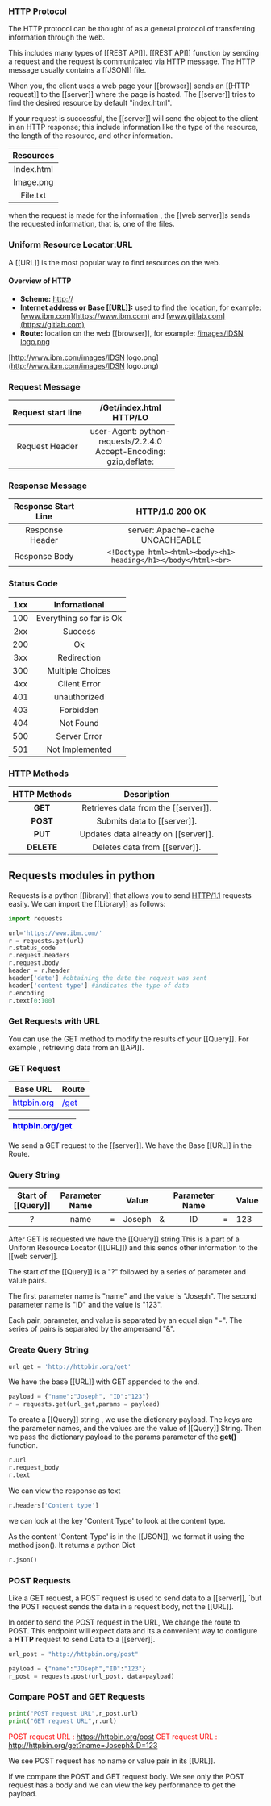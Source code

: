 ### HTTP Protocol

The HTTP protocol can be thought of as a general protocol of transferring information through the web.

This includes many types of [[REST API]]. [[REST API]] function by sending a request and the request is communicated via HTTP message. The HTTP message usually contains a [[JSON]] file.

When you, the client uses a web page your [[browser]] sends an [[HTTP request]] to the [[server]] where the page is hosted. The [[server]] tries to find the desired resource by default "index.html".

If your request is successful, the [[server]] will send the object to the client in an HTTP response; this include information like the type of the resource, the length of the resource, and other information.

| Resources  |
| :--------: |
| Index.html |
| Image.png  |
|  File.txt  |
when the request is made for the information , the [[web server]]s sends the requested information, that is, one of the files. 



### Uniform Resource Locator:URL

A [[URL]] is the most popular way to find resources on the web.

#### Overview of HTTP

* **Scheme:** [http://](#)
* **Internet address or Base [[URL]]:** used to find the location, for example:[www.ibm.com](https://www.ibm.com) and [www.gitlab.com](https://gitlab.com)
* **Route:** location on the web [[browser]], for example: 
  [/images/IDSN logo.png](#) 

[http://www.ibm.com/images/IDSN logo.png](http://www.ibm.com/images/IDSN logo.png) 


### Request Message


| Request start line |                          /Get/index.html<br>    HTTP/I.O                          |
| :----------------: | :-------------------------------------------------------------------------------: |
|   Request Header   | user-Agent: python-<br>requests/2.2.4.0<br>Accept-Encoding:<br>     gzip,deflate: |


### Response Message


| Response Start Line |                           HTTP/1.0 200 OK                           |
| :-----------------: | :-----------------------------------------------------------------: |
|   Response Header   |                server: Apache-cache <br>UNCACHEABLE                 |
|    Response Body    | ```<!Doctype html><html><body><h1> heading</h1></body</html><br>``` |


### Status Code


| 1xx |      Infornational      |
| :-: | :---------------------: |
| 100 | Everything so far is Ok |
| 2xx |         Success         |
| 200 |           Ok            |
| 3xx |       Redirection       |
| 300 |    Multiple Choices     |
| 4xx |      Client Error       |
| 401 |      unauthorized       |
| 403 |        Forbidden        |
| 404 |        Not Found        |
| 500 |      Server Error       |
| 501 |     Not Implemented     |


### HTTP Methods


| **HTTP Methods** |           **Description**           |
| :--------------: | :---------------------------------: |
|     **GET**      | Retrieves data from the [[server]]. |
|     **POST**     |     Submits data to [[server]].     |
|     **PUT**      | Updates data already on [[server]]. |
|    **DELETE**    |    Deletes data from [[server]].    |

## Requests modules in python 

Requests is a python [[library]] that allows you to send [HTTP/1.1](#) requests easily. We can import the [[Library]] as follows:

```python
import requests

url='https://www.ibm.com/'
r = requests.get(url)
r.status_code
r.request.headers
r.request.body
header = r.header
header['date'] #obtaining the date the request was sent
header['content type'] #indicates the type of data
r.encoding
r.text[0:100]
```

### Get Requests with URL 

You can use the GET method to modify the results of your [[Query]]. For example , retrieving data from an [[API]].

### GET Request


| **Base URL**                            | **Route**                        |
| --------------------------------------- | -------------------------------- |
| <font color = "blue">httpbin.org</font> | <font color = "blue">/get</font> |

| <font color = "blue">httpbin.org/get</font> |
| ------------------------------------------- |

We send a GET request to the [[server]]. We have the Base [[URL]] in the Route.

### Query String


| **Start of [[Query]]** | **Parameter Name** |     | **Value** |     | **Parameter Name** |     | **Value** |
| :--------------------: | :----------------: | :-: | :-------: | :-: | :----------------: | :-: | --------- |
|           ?            |        name        |  =  |  Joseph   |  &  |         ID         |  =  | 123       |

After GET is requested we have the [[Query]] string.This is a part of a Uniform Resource Locator ([[URL]]) and this sends other information to the [[web server]].

The start of the [[Query]] is a "?" followed by a series of parameter and value pairs.

The first parameter name is "name" and the value is "Joseph".
The second parameter name is "ID" and the value is "123".

Each pair, parameter, and value is separated by an equal sign "=". The series of pairs is separated by the ampersand "&".

### Create Query String

```python
url_get = 'http://httpbin.org/get'
```

We have the base [[URL]] with GET appended to the end.

```python
payload = {"name":"Joseph", "ID":"123"}
r = requests.get(url_get,params = payload)
```

To create a [[Query]] string , we use the dictionary payload. The keys are the parameter names, and the values are the value of [[Query]] String. Then we pass the dictionary payload to the params parameter of the **get()** function.
```python
r.url
r.request_body
r.text
```

We can view the response as text

```python
r.headers['Content type']
```

we can look at the key 'Content Type' to look at the content type.

As the content 'Content-Type' is in the [[JSON]], we format it using the method json(). It returns a python Dict

```python
r.json()
```

### POST Requests

Like a GET request, a POST request is used to send data to a [[server]], `but the POST request sends the data in a request body, not the [[URL]].

In order to send the POST request in the URL, We change the route to POST. This endpoint will expect data and its a convenient way to configure a **HTTP** request to send Data to a [[server]].

```python
url_post = "http://httpbin.org/post"
```

```python
payload = {"name":"JOseph","ID":"123"}
r_post = requests.post(url_post, data=payload)
```

### Compare POST and GET Requests

```python
print("POST request URL",r_post.url)
print("GET request URL",r.url)
```

<font color= "red">POST request URL : </font>https://httpbin.org/post
<font color= "red">GET request URL : </font> http://httpbin.org/get?name=Joseph&ID=123

We see POST request has no name or value pair in its [[URL]].

If we compare the POST and GET request body. We see only the POST request has a body and we can view the key performance to get the payload.
